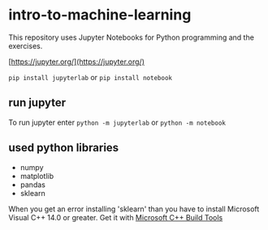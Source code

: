 # intro-to-machine-learning

This repository uses Jupyter Notebooks for Python programming and the exercises.

[https://jupyter.org/](https://jupyter.org/)

`pip install jupyterlab` or `pip install notebook`

## run jupyter
To run jupyter enter `python -m jupyterlab` or `python -m notebook`

## used python libraries
- numpy
- matplotlib
- pandas
- sklearn


When you get an error installing 'sklearn' than you have to install Microsoft Visual C++ 14.0 or greater. Get it with [Microsoft C++ Build Tools](https://visualstudio.microsoft.com/visual-cpp-build-tools/)

